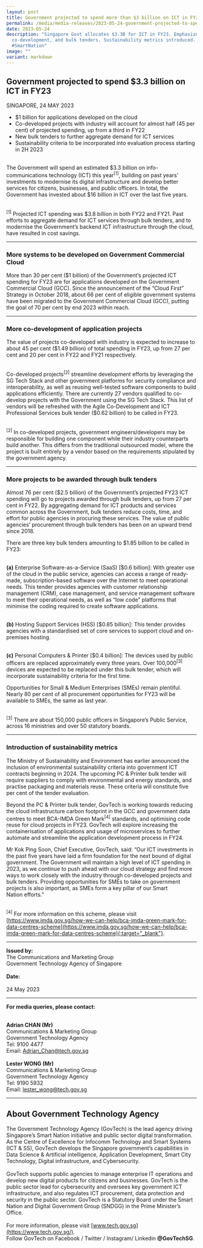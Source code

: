 ```yaml
---
layout: post
title: Government projected to spend more than $3 billion on ICT in FY23
permalink: /media/media-releases/2023-05-24-government-projected-to-spend-on-ict-in-fy23/
date: 2023-05-24
description: "Singapore Govt allocates $3.3B for ICT in FY23. Emphasizes cloud,
  co-development, and bulk tenders. Sustainability metrics introduced.
  #SmartNation"
image: ""
variant: markdown
---
```

## **Government projected to spend $3.3 billion on ICT in FY23**

SINGAPORE,&nbsp;24 MAY 2023
<br>
* $1 billion for applications developed on the cloud
* Co-developed projects with industry will account for almost half (45 per cent) of projected spending, up from a third in FY22
* New bulk tenders to further aggregate demand for ICT services
* Sustainability criteria to be incorporated into evaluation process starting in 2H 2023

<br> The Government will spend an estimated $3.3 billion on&nbsp;info-communications technology (ICT) this year<sup>[1]</sup>, building on past years’ investments to modernise its digital infrastructure and develop better services for citizens, businesses, and public officers. In total, the Government has invested about $16 billion in ICT over the last five years.

<br><sup>[1]</sup> Projected ICT spending was $3.8 billion in both FY22 and FY21. Past efforts to aggregate demand for ICT services through bulk tenders, and to modernise the Government’s backend ICT infrastructure through the cloud, have resulted in cost savings.

---

### **More systems to be developed on Government Commercial Cloud**

More than 30 per cent ($1 billion) of the Government’s projected ICT spending for FY23 are for applications developed on the Government Commercial Cloud (GCC). Since the announcement of the “Cloud First” Strategy in October 2018, about 66 per cent of eligible government systems have been migrated to the Government Commercial Cloud (GCC), putting the goal of 70 per cent by end 2023 within reach.

---

### **More co-development of application projects**
The value of projects co-developed with industry is expected to increase to about 45 per cent ($1.49 billion) of total spending in FY23, up from 27 per cent and 20 per cent in FY22 and FY21 respectively.

<br>Co-developed projects<sup>[2]</sup> streamline development efforts by leveraging the SG Tech Stack and other government platforms for security compliance and interoperability, as well as reusing well-tested software components to build applications efficiently. There are currently 27 vendors qualified to co-develop projects with the Government using the SG Tech Stack. This list of vendors will be refreshed with the Agile Co-Development and ICT Professional Services bulk tender ($0.62 billion) to be called in FY23.

<br><sup>[2]</sup> In co-developed projects, government engineers/developers may be responsible for building one component while their industry counterparts build another. This differs from the traditional outsourced model, where the project is built entirely by a vendor based on the requirements stipulated by the government agency.

---

### **More projects to be awarded through bulk tenders**

Almost 76 per cent ($2.5 billion) of the Government’s projected FY23 ICT spending will go to projects awarded through bulk tenders, up from 27 per cent in FY22. By aggregating demand for ICT products and services common across the Government, bulk tenders reduce costs, time, and effort for public agencies in procuring these services. The value of public agencies’ procurement through bulk tenders has been on an upward trend since 2018.

There are three key bulk tenders amounting to $1.85 billion to be called in FY23:

<br> **(a)** Enterprise Software-as-a-Service (SaaS) [$0.6 billion]: With greater use of the cloud in the public service, agencies can access a range of ready-made, subscription-based software over the Internet to meet operational needs. This tender provides agencies with customer relationship management (CRM), case management, and service management software to meet their operational needs, as well as “low code” platforms that minimise the coding required to create software applications.

<br> **(b)** Hosting Support Services (HSS) [$0.85 billion]: This tender provides agencies with a standardised set of core services to support cloud and on-premises hosting.

<br> **(c)** Personal Computers &amp; Printer [$0.4 billion]: The devices used by public officers are replaced approximately every three years. Over 100,000<sup>[3]</sup> devices are expected to be replaced under this bulk tender, which will incorporate sustainability criteria for the first time.

Opportunities for Small &amp; Medium Enterprises (SMEs) remain plentiful. Nearly 80 per cent of all procurement opportunities for FY23 will be available to SMEs, the same as last year.

<br><sup>[3]</sup> There are about 150,000 public officers in Singapore’s Public Service, across 16 ministries and over 50 statutory boards.

---

### **Introduction of sustainability metrics**

The Ministry of Sustainability and Environment has earlier announced the inclusion of environmental sustainability criteria into government ICT contracts beginning in 2024. The upcoming PC &amp; Printer bulk tender will require suppliers to comply with environmental and energy standards, and practise packaging and materials reuse. These criteria will constitute five per cent of the tender evaluation.

Beyond the PC &amp; Printer bulk tender, GovTech is working towards reducing the cloud infrastructure carbon footprint in the GCC and government data centres to meet BCA-IMDA Green Mark<sup>[4]</sup> standards, and optimising code reuse for cloud projects in FY23. GovTech will explore increasing the containerisation of applications
and usage of microservices to further automate and streamline the application development process in FY24. 

Mr Kok Ping Soon, Chief Executive, GovTech, said: “Our ICT investments in the past five years have laid a firm foundation for the next bound of digital government. The Government will maintain a high level of ICT spending in 2023, as we continue to push ahead with our cloud strategy and find more ways to work closely with the industry through co-developed projects and bulk tenders. Providing opportunities for SMEs to take on government projects is also important, as&nbsp;SMEs&nbsp;form a key pillar of&nbsp;our Smart Nation&nbsp;efforts.”

<br><sup>[4]</sup> For more information on this scheme, please visit [https://www.imda.gov.sg/how-we-can-help/bca-imda-green-mark-for-data-centres-scheme](https://www.imda.gov.sg/how-we-can-help/bca-imda-green-mark-for-data-centres-scheme){:target="_blank"}.

---

**Issued by:** 
<br>The Communications and Marketing Group
<br>Government Technology Agency of Singapore
<br>
<br>**Date:**	
<br>24 May 2023

---

**For media queries, please contact:**

<br>**Adrian CHAN (Mr)**
<br>Communications &amp; Marketing Group
<br>Government Technology Agency
<br>Tel: 9100 4477
<br>Email: [Adrian\_Chan@tech.gov.sg](mailto:Adrian_Chan@tech.gov.sg)
<br>
<br>**Lester WONG&nbsp;(Mr)**&nbsp;
<br>Communications &amp; Marketing Group&nbsp;
<br>Government Technology Agency&nbsp;
<br>Tel:&nbsp;9190 5932&nbsp;
<br>Email: [lester\_wong@tech.gov.sg](mailto:lester_wong@tech.gov.sg)

---

## **About Government Technology Agency**

The Government Technology Agency (GovTech) is the lead agency driving Singapore’s Smart Nation initiative and public sector digital transformation. As the
Centre of Excellence for&nbsp;Infocomm&nbsp;Technology and Smart Systems (ICT &amp; SS),&nbsp;GovTech&nbsp;develops the Singapore government’s capabilities in Data Science &amp; Artificial intelligence, Application Development, Smart City Technology, Digital infrastructure, and Cybersecurity.&nbsp;
&nbsp;<br>
<br>GovTech&nbsp;supports public agencies to manage enterprise IT operations and develop new digital products for citizens and businesses.&nbsp;GovTech&nbsp;is the public sector lead for cybersecurity and oversees key government ICT infrastructure, and also regulates ICT procurement, data protection and security in the public sector.&nbsp;GovTech&nbsp;is a Statutory Board under the Smart Nation and Digital Government Group (SNDGG) in the Prime Minister’s Office.&nbsp;
&nbsp;<br>
<br>For more information, please visit [www.tech.gov.sg](https://www.tech.gov.sg/).
<br>Follow&nbsp;GovTech&nbsp;on Facebook / Twitter / Instagram/&nbsp;Linkedin&nbsp;**@GovTechSG**.